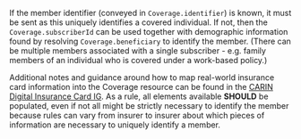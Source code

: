 If the member identifier (conveyed in `Coverage.identifier`) is known, it must be sent as this uniquely identifies a covered individual.  If not, then the `Coverage.subscriberId` can be used together with demographic information found by resolving `Coverage.beneficiary` to identify the member.  (There can be multiple members associated with a single subscriber - e.g. family members of an individual who is covered under a work-based policy.)

<div class="new-content" markdown="1">

Additional notes and guidance around how to map real-world insurance card information into the Coverage resource can be found in the [CARIN Digital Insurance Card IG](https://hl7.org/fhir/us/insurance-card/Physical_Insurance_Card_Data_Elements.html).  As a rule, all elements available **SHOULD** be populated, even if not all might be strictly necessary to identify the member because rules can vary from insurer to insurer about which pieces of information are necessary to uniquely identify a member.

</div>
